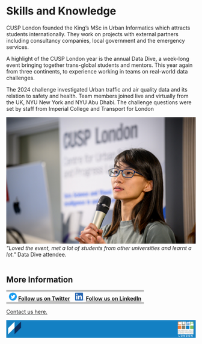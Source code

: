 # Skills and Knowledge

CUSP London founded the King’s MSc in Urban Informatics which attracts students internationally. They work on projects with external partners including consultancy companies, local government and the emergency services.

A highlight of the CUSP London year is the annual Data Dive, a week-long event bringing together trans-global students and mentors. This year again from three continents, to experience working in teams on real-world data challenges. 

The 2024 challenge investigated Urban traffic and air quality data and its relation to safety and health. Team members joined live and virtually from the UK, NYU New York and NYU Abu Dhabi. The challenge questions were set by staff from Imperial College and Transport for London


![Data Dive 2023](./assets/page-4-1-2024.jpg)
*"Loved the event, met a lot of students from other universities and learnt a lot."* Data Dive attendee.
<br>
<br>

## More Information

<table border="0" cellspacing="0" cellpadding="0">
  <tr>
    <th>
<a href="https://twitter.com/cusplondon?lang=en"><img src="./assets/Twitterblue.svg" alt="Twitter" style="width:21px;height:21px;"></a>
<a href="https://twitter.com/cusplondon?lang=en">Follow us on Twitter</a>
    </th>
        <th>
<a href="https://www.linkedin.com/company/centre-for-urban-science-and-progress-london-cusp-london-king-s-college-london/"><img src="./assets/LI-In-Bug.png" alt="Linked In" style="height:21px;"></a>
<a href="https://www.linkedin.com/company/centre-for-urban-science-and-progress-london-cusp-london-king-s-college-london/)">Follow us on LinkedIn</a>
       </th>
   </tr>
</table>

[Contact us here.](./YouCanJoinUs.md)

![CUSP London Logo](./assets/CUSPbanner_thin_03.png)
